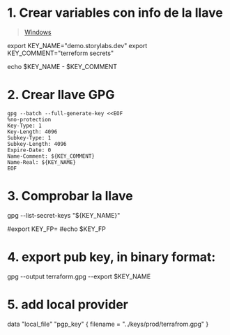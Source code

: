 # 1. Crear variables con info de la llave

> [Windows](https://www.git-tower.com/blog/setting-up-gpg-windows/)

export KEY_NAME="demo.storylabs.dev"
export KEY_COMMENT="terreform secrets"

echo $KEY_NAME - $KEY_COMMENT


# 2. Crear llave GPG
```vim
gpg --batch --full-generate-key <<EOF
%no-protection
Key-Type: 1
Key-Length: 4096
Subkey-Type: 1
Subkey-Length: 4096
Expire-Date: 0
Name-Comment: ${KEY_COMMENT}
Name-Real: ${KEY_NAME}
EOF
```

# 3. Comprobar la llave
gpg --list-secret-keys "${KEY_NAME}"

#export KEY_FP=<C3FEBC7F6AA094882569460B7EEA4945E3CB4D5B>
#echo $KEY_FP

# 4. export pub key, in binary format:
gpg --output terraform.gpg --export $KEY_NAME

# 5. add local provider
data "local_file" "pgp_key" {
  filename = "../keys/prod/terrafrom.gpg"
}
